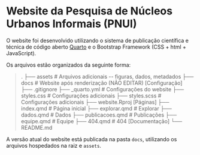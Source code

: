# Website da Pesquisa de Núcleos Urbanos Informais (PNUI)

O website foi desenvolvido utilizando o sistema de publicação científica e técnica de código aberto [Quarto](https://quarto.org/) e o Bootstrap Framework (CSS + html + JavaScript).

Os arquivos estão organizados da seguinte forma:

> .
├── assets                   # Arquivos adicionais -- figuras, dados, metadados
├── docs                    # Website após renderização (NÃO EDITAR)
  [Configuração]
├── .gitignore
├── _quarto.yml                     # Configurações do website
├── styles.css                    # Configurações adicionais
├── styles.scss                   # Configurações adicionais
├── website.Rproj
  [Páginas]
├── index.qmd                   # Página inicial
├── explorar.qmd                   # Explorar
├── dados.qmd                   # Dados
├── publicacoes.qmd                   # Publicações
├── equipe.qmd                   # Equipe
├── 404.qmd                   # 404
  [Documentação]
└── README.md                   

A versão atual do website está publicada na pasta `docs`, utilizando os arquivos hospedados na raiz e `assets`.
